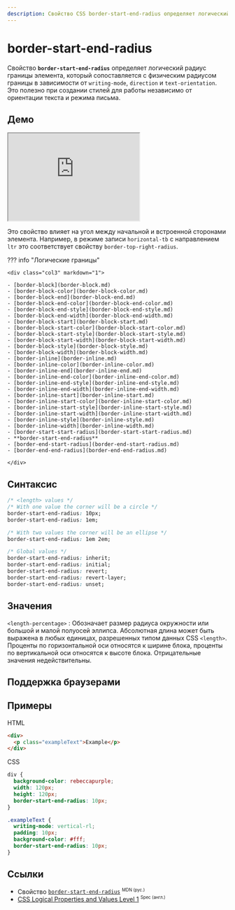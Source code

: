 ```yaml
---
description: Свойство CSS border-start-end-radius определяет логический радиус границы элемента, который сопоставляется с физическим радиусом границы в зависимости от режима письма, направления и ориентации текста элемента.
---
```


# border-start-end-radius

Свойство **`border-start-end-radius`** определяет логический радиус границы элемента, который сопоставляется с физическим радиусом границы в зависимости от `writing-mode`, `direction` и `text-orientation`. Это полезно при создании стилей для работы независимо от ориентации текста и режима письма.

## Демо

<iframe class="interactive is-default-height" height="200" src="https://interactive-examples.mdn.mozilla.net/pages/css/border-start-end-radius.html" title="MDN Web Docs Interactive Example" loading="lazy" data-readystate="complete"></iframe>

Это свойство влияет на угол между начальной и встроенной сторонами элемента. Например, в режиме записи `horizontal-tb` с направлением `ltr` это соответствует свойству `border-top-right-radius`.

??? info "Логические границы"

    <div class="col3" markdown="1">

    - [border-block](border-block.md)
    - [border-block-color](border-block-color.md)
    - [border-block-end](border-block-end.md)
    - [border-block-end-color](border-block-end-color.md)
    - [border-block-end-style](border-block-end-style.md)
    - [border-block-end-width](border-block-end-width.md)
    - [border-block-start](border-block-start.md)
    - [border-block-start-color](border-block-start-color.md)
    - [border-block-start-style](border-block-start-style.md)
    - [border-block-start-width](border-block-start-width.md)
    - [border-block-style](border-block-style.md)
    - [border-block-width](border-block-width.md)
    - [border-inline](border-inline.md)
    - [border-inline-color](border-inline-color.md)
    - [border-inline-end](border-inline-end.md)
    - [border-inline-end-color](border-inline-end-color.md)
    - [border-inline-end-style](border-inline-end-style.md)
    - [border-inline-end-width](border-inline-end-width.md)
    - [border-inline-start](border-inline-start.md)
    - [border-inline-start-color](border-inline-start-color.md)
    - [border-inline-start-style](border-inline-start-style.md)
    - [border-inline-start-width](border-inline-start-width.md)
    - [border-inline-style](border-inline-style.md)
    - [border-inline-width](border-inline-width.md)
    - [border-start-start-radius](border-start-start-radius.md)
    - **border-start-end-radius**
    - [border-end-start-radius](border-end-start-radius.md)
    - [border-end-end-radius](border-end-end-radius.md)

    </div>

## Синтаксис

```css
/* <length> values */
/* With one value the corner will be a circle */
border-start-end-radius: 10px;
border-start-end-radius: 1em;

/* With two values the corner will be an ellipse */
border-start-end-radius: 1em 2em;

/* Global values */
border-start-end-radius: inherit;
border-start-end-radius: initial;
border-start-end-radius: revert;
border-start-end-radius: revert-layer;
border-start-end-radius: unset;
```

## Значения

`<length-percentage>`
: Обозначает размер радиуса окружности или большой и малой полуосей эллипса. Абсолютная длина может быть выражена в любых единицах, разрешенных типом данных CSS `<length>`. Проценты по горизонтальной оси относятся к ширине блока, проценты по вертикальной оси относятся к высоте блока. Отрицательные значения недействительны.

## Поддержка браузерами

<p class="ciu_embed" data-feature="mdn-css__properties__border-start-end-radius" data-periods="future_1,current,past_1,past_2" data-accessible-colours="false"></p>

## Примеры

HTML

```html
<div>
  <p class="exampleText">Example</p>
</div>
```

CSS

```css
div {
  background-color: rebeccapurple;
  width: 120px;
  height: 120px;
  border-start-end-radius: 10px;
}

.exampleText {
  writing-mode: vertical-rl;
  padding: 10px;
  background-color: #fff;
  border-start-end-radius: 10px;
}
```

## Ссылки

- Свойство [`border-start-end-radius`](https://developer.mozilla.org/ru/docs/Web/CSS/border-start-end-radius) <sup><small>MDN (рус.)</small></sup>
- [CSS Logical Properties and Values Level 1](https://w3c.github.io/csswg-drafts/css-logical/#border-radius-properties) <sup><small>Spec (англ.)</small></sup>
